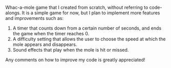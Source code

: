 Whac-a-mole game that I created from scratch, without referring to code-alongs. It is a simple game for now, but I 
plan to implement more features and improvements such as: 

1. A timer that counts down from a certain number of seconds, and ends the game when the timer reaches 0.
2. A difficulty setting that allows the user to choose the speed at which the mole appears and disappears.
3. Sound effects that play when the mole is hit or missed.


Any comments on how to improve my code is greatly appreciated!
